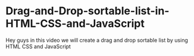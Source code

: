 # Drag-and-Drop-sortable-list-in-HTML-CSS-and-JavaScript
Hey guys in this video we will create a drag and drop sortable list by using HTML CSS and JavaScript
